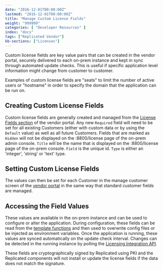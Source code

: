 ```yaml
---
date: "2016-12-01T00:00:00Z"
lastmod: "2016-12-01T00:00:00Z"
title: "Manage Custom License Fields"
weight: "999999"
categories: [ "Developer Resources" ]
index: "docs"
tags: ["Replicated Vendor"]
kb-sections: ["Licenses"]
---
```


Custom license fields are key value pairs that can be created in the vendor portal, securely delivered to each on-prem instance and kept in sync through automated update checks. This is useful if specific application level information might change from customer to customer.

Examples of custom license fields are "seats" to limit the number of active users or "hostname" in order to specify the domain that the application can be run on.

## Creating Custom License Fields
Custom license fields are generally created and managed from the [License Fields section](https://vendor.replicated.com/license-fields) of the vendor portal. Any new `Required` field will need to be set for all existing Customers (either with custom data or by using the `Default` value) as well as all future Customers. Fields that are marked as `Hidden` will not be displayed on the :8800/license page of the on-prem admin console. `Title` will be the name that is displayed on the :8800/license page of the on-prem console. `Field` is the unique id. `Type` is either an 'integer', 'string' or 'text' type.

## Setting Custom License Fields
The values can then be set for each Customer in the manage customer screen of the [vendor portal](https://vendor.replicated.com/customers) in the same way that standard customer fields are managed.

## Accessing the Field Values
These values are available in the on-prem instance and can be used to configure or alter the application. During configuration, these fields can be read from the [template functions](/docs/packaging-an-application/template-functions#licensefieldvalue) and then used to overwrite config files or be injected as environment variables. Once the application is running, these values are synced automatically on the update check interval. Changes can be detected in the running instance by polling the [Licensing Integration API](https://replicated.readme.io/docs/license-api).

These fields are cryptographically signed by Replicated using PKI and the Replicated components will not install or update the license fields if the data does not match the signature.

